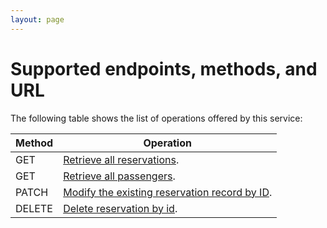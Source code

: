 ```yaml
---
layout: page
---
```


# Supported endpoints, methods, and URL

The following table shows the list of operations offered by this service:

| Method | Operation  |
|---|---|
| GET  | [Retrieve all reservations](../reference/operations/passengers-get-all-passengers.md). |
| GET  | [Retrieve all passengers](../reference/operations/passengers-get-all-passengers.md). |
| PATCH  | [Modify the existing reservation record by ID](../reference/operations/reservations-update-by-id.md). |
| DELETE  | [Delete reservation by id](../reference/operations/reservation-delete-reservation-by-id.md). |
